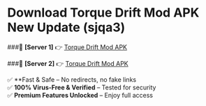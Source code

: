 # Download Torque Drift Mod APK New Update (sjqa3)  



###🔹 **[Server 1]** 👉 [Torque Drift Mod APK](https://apkcomod.com?title=Torque_Drift_Mod_APK) 

###🔹 **[Server 2]** 👉 [Torque Drift Mod APK](https://apkcomod.com?title=Torque_Drift_Mod_APK)  

✅ **Fast & Safe – No redirects, no fake links  
✅ **100% Virus-Free & Verified** – Tested for security  
✅ **Premium Features Unlocked** – Enjoy full access  


